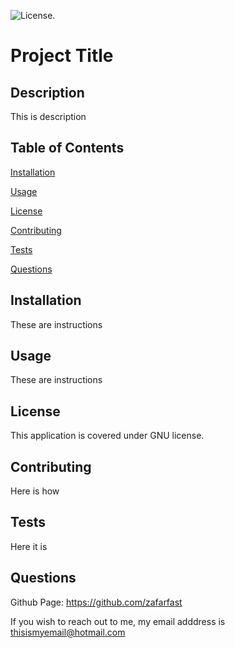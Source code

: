 ![License.](https://img.shields.io/static/v1?label=License&message=GNU&color=gold)    

# Project Title
   
## Description
   
This is description
   
   
## Table of Contents

[Installation](#installation)

[Usage](#usage)

[License](#license)

[Contributing](#contributing)

[Tests](#tests)

[Questions](#questions)




## Installation
These are instructions

## Usage
These are instructions

## License 
This application is covered under GNU license.

## Contributing 
Here is how

## Tests 
Here it is

## Questions

Github Page: https://github.com/zafarfast
    
If you wish to reach out to me, my email adddress is <a href='mailto:thisismyemail@hotmail.com'> thisismyemail@hotmail.com </a>
   
 